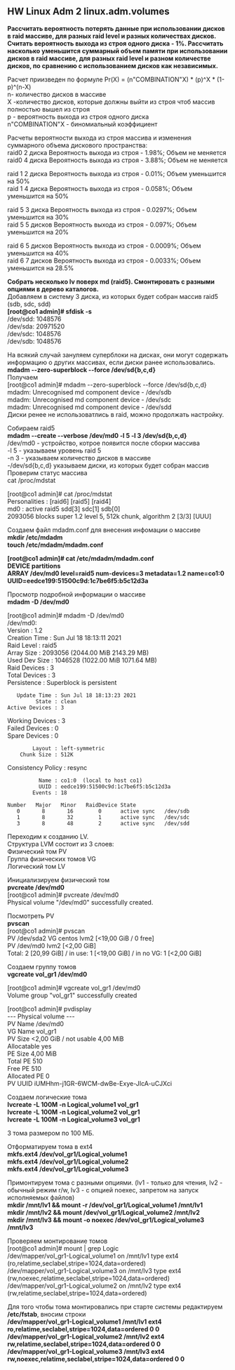 ## HW Linux Adm 2 linux.adm.volumes  
  
**Рассчитать вероятность потерять данные при использовании дисков в raid массиве, для разных raid level и разных количествах дисков. Считать вероятность выхода из строя одного диска - 1%.
Рассчитать насколько уменьшится суммарный объем памяти при использовании дисков в raid массиве, для разных raid level и разном количестве дисков, по сравнению с использованием дисков как независимых.**
  
Расчет приизведен по формуле Pr(X) = (n"COMBINATION"X) * (p)^X * (1-p)^(n-X)  
n- количество дисков в массиве  
X -количество дисков, которые должны выйти из строя чтоб массив полностью вышел из строя  
p - вероятность выхода из строя одного диска  
n"COMBINATION"X - биномиальный коэффициент  
  
Расчеты вероятности выхода из строя массива и изменения суммарного объема дискового пространства:  
raid0 2 диска Вероятность выхода из строя - 1.98%; Объем не меняется     
raid0 4 диска Вероятность выхода из строя - 3.88%; Объем не меняется  
  
raid 1 2 диска Вероятность выхода из строя - 0.01%; Объем уменьшится на 50%  
raid 1 4 диска Вероятность выхода из строя - 0.058%; Объем уменьшится на 50%  
  
raid 5 3 диска Вероятность выхода из строя - 0.0297%; Объем уменьшится на 30%  
raid 5 5 дисков Вероятность выхода из строя - 0.097%; Объем уменьшится на 20%  
  
raid 6 5 дисков Вероятность выхода из строя - 0.0009%; Объем уменьшится на 40%  
raid 6 7 дисков Вероятность выхода из строя - 0.0033%; Объем уменьшится на 28.5%  
  
  
**Собрать несколько lv поверх md (raid5). Смонтировать с разными опциями в дерево каталогов.**   
Добавляем в систему 3 диска, из которых будет собран массив raid5 (sdb, sdc, sdd)  
**[root@co1 admin]# sfdisk -s**  
/dev/sdd:   1048576  
/dev/sda:  20971520  
/dev/sdc:   1048576  
/dev/sdb:   1048576  
  
На всякий случай зануляем суперблоки на дисках, они могут содержать информацию о других массивах, если диски ранее использовались.  
**mdadm --zero-superblock --force /dev/sd{b,c,d}**  
Получаем  
[root@co1 admin]# mdadm --zero-superblock --force /dev/sd{b,c,d}  
mdadm: Unrecognised md component device - /dev/sdb  
mdadm: Unrecognised md component device - /dev/sdc  
mdadm: Unrecognised md component device - /dev/sdd  
Диски ренее не использоватлись в raid, можно продолжать настройку. 
  
Собираем raid5  
**mdadm --create --verbose /dev/md0 -l 5  -l 3 /dev/sd{b,c,d}**  
/dev/md0 - устройство, котрое появится после сборки массива  
-l 5 - указываем уровень raid 5  
-n 3 - указываем количество дисков в массиве  
-/dev/sd{b,c,d} указываем диски, из которых будет собран массив  
Проверим статус массива  
cat /proc/mdstat  
 
[root@co1 admin]# cat /proc/mdstat  
Personalities : [raid6] [raid5] [raid4]  
md0 : active raid5 sdd[3] sdc[1] sdb[0]  
      2093056 blocks super 1.2 level 5, 512k chunk, algorithm 2 [3/3] [UUU]  
        
  
Создаем файл mdadm.conf для внесения инфомации о массиве  
**mkdir /etc/mdadm  
touch /etc/mdadm/mdadm.conf**  
  
  
**[root@co1 admin]# cat /etc/mdadm/mdadm.conf  
DEVICE partitions  
ARRAY /dev/md0 level=raid5 num-devices=3 metadata=1.2 name=co1:0 UUID=eedce199:51500c9d:1c7be6f5:b5c12d3a**  
  
Просмотр подробной информации о массиве  
**mdadm -D /dev/md0**  

[root@co1 admin]# mdadm -D /dev/md0  
/dev/md0:  
           Version : 1.2  
     Creation Time : Sun Jul 18 18:13:11 2021  
        Raid Level : raid5  
        Array Size : 2093056 (2044.00 MiB 2143.29 MB)  
     Used Dev Size : 1046528 (1022.00 MiB 1071.64 MB)  
      Raid Devices : 3  
     Total Devices : 3  
       Persistence : Superblock is persistent  
  
       Update Time : Sun Jul 18 18:13:23 2021  
             State : clean  
    Active Devices : 3  
   Working Devices : 3  
    Failed Devices : 0  
     Spare Devices : 0  
  
            Layout : left-symmetric  
        Chunk Size : 512K  
  
Consistency Policy : resync  
  
              Name : co1:0  (local to host co1)  
              UUID : eedce199:51500c9d:1c7be6f5:b5c12d3a  
            Events : 18  
  
    Number   Major   Minor   RaidDevice State  
       0       8       16        0      active sync   /dev/sdb  
       1       8       32        1      active sync   /dev/sdc  
       3       8       48        2      active sync   /dev/sdd  
       
    
  
Переходим к созданию LV.  
Структура LVM состоит из 3 слоев:  
Физический том PV  
Группа физических томов VG  
Логический том LV  

Инициализируем физический том  
**pvcreate /dev/md0**  
[root@co1 admin]# pvcreate /dev/md0  
  Physical volume "/dev/md0" successfully created.  
 
Посмотреть PV  
 **pvscan**  
 [root@co1 admin]# pvscan  
  PV /dev/sda2   VG centos          lvm2 [<19,00 GiB / 0    free]  
  PV /dev/md0                       lvm2 [<2,00 GiB]  
  Total: 2 [20,99 GiB] / in use: 1 [<19,00 GiB] / in no VG: 1 [<2,00 GiB]   
    
Создаем группу томов  
**vgcreate vol_gr1 /dev/md0**  
  
[root@co1 admin]# vgcreate vol_gr1 /dev/md0  
  Volume group "vol_gr1" successfully created   
    
[root@co1 admin]# pvdisplay  
  --- Physical volume ---  
  PV Name               /dev/md0  
  VG Name               vol_gr1  
  PV Size               <2,00 GiB / not usable 4,00 MiB  
  Allocatable           yes  
  PE Size               4,00 MiB  
  Total PE              510  
  Free PE               510  
  Allocated PE          0  
  PV UUID               iUMHhm-j1GR-6WCM-dwBe-Exye-JIcA-uCJXci  
    
 
Создаем логические тома  
**lvcreate -L 100M -n Logical_volume1 vol_gr1   
lvcreate -L 100M -n Logical_volume2 vol_gr1   
lvcreate -L 100M -n Logical_volume3 vol_gr1**   
  
3 тома размером по 100 МБ.  
  
Отформатируем тома в ext4  
**mkfs.ext4 /dev/vol_gr1/Logical_volume1  
mkfs.ext4 /dev/vol_gr1/Logical_volume2  
mkfs.ext4 /dev/vol_gr1/Logical_volume3**  
  
Примонтируем тома с разными опциями. (lv1 - только для чтения, lv2 - обычный режим r/w, lv3 - с опцией noexec, запретом на запуск исполняемых файлов)  
**mkdir /mnt/lv1 && mount -r /dev/vol_gr1/Logical_volume1 /mnt/lv1  
mkdir /mnt/lv2 && mount  /dev/vol_gr1/Logical_volume2 /mnt/lv2  
mkdir /mnt/lv3 && mount -o noexec /dev/vol_gr1/Logical_volume3 /mnt/lv3**  
  
Проверяем монтирование томов  
[root@co1 admin]# mount | grep Logic  
/dev/mapper/vol_gr1-Logical_volume1 on /mnt/lv1 type ext4 (ro,relatime,seclabel,stripe=1024,data=ordered)  
/dev/mapper/vol_gr1-Logical_volume3 on /mnt/lv3 type ext4 (rw,noexec,relatime,seclabel,stripe=1024,data=ordered)  
/dev/mapper/vol_gr1-Logical_volume2 on /mnt/lv2 type ext4 (rw,relatime,seclabel,stripe=1024,data=ordered)  
  

Для того чтобы тома монтировались при старте системы редактируем **/etc/fstab**, вносим строки  
**/dev/mapper/vol_gr1-Logical_volume1 /mnt/lv1  ext4 ro,relatime,seclabel,stripe=1024,data=ordered 0 0  
/dev/mapper/vol_gr1-Logical_volume2 /mnt/lv2 ext4 rw,relatime,seclabel,stripe=1024,data=ordered 0 0  
/dev/mapper/vol_gr1-Logical_volume3 /mnt/lv3 ext4 rw,noexec,relatime,seclabel,stripe=1024,data=ordered 0 0**  
 





